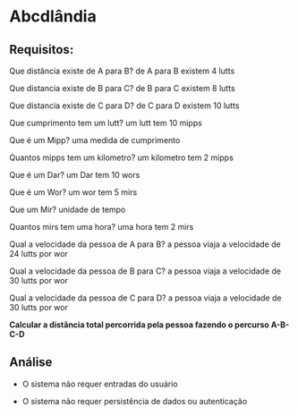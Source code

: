 # Abcdlândia

## Requisitos:

Que distância existe de A para B?
de A para B existem 4 lutts

Que distancia existe de B para C?
de B para C existem 8 lutts

Que distancia existe de C para D?
de C para D existem 10 lutts

Que cumprimento tem um lutt?
um lutt tem 10 mipps

Que é um Mipp?
uma medida de cumprimento

Quantos mipps tem um kilometro?
um kilometro tem 2 mipps

Que é um Dar?
um Dar tem 10 wors

Que é um Wor?
um wor tem 5 mirs

Que um Mir?
unidade de tempo

Quantos mirs tem uma hora?
uma hora tem 2 mirs

Qual a velocidade da pessoa de A para B?
a pessoa viaja a velocidade de 24 lutts por wor

Qual a velocidade da pessoa de B para C?
a pessoa viaja a velocidade de 30 lutts por wor

Qual a velocidade da pessoa de C para D?
a pessoa viaja a velocidade de 30 lutts por wor

**Calcular a distância total percorrida pela pessoa fazendo o percurso A-B-C-D**

## Análise

* O sistema não requer entradas do usuário

* O sistema não requer persistência de dados ou autenticação